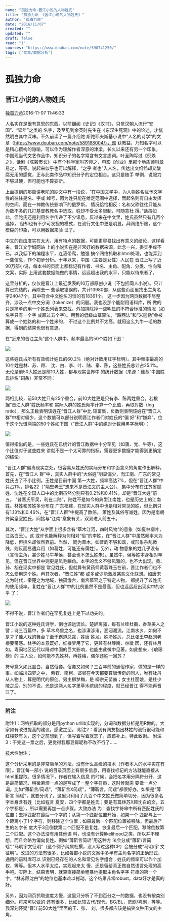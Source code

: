 ```yaml
---
name: "孤独力命-晋江小说的人物姓氏"
title: "孤独力命-《晋江小说的人物姓氏》"
author: "孤独力命"
date: "2016/11/07"
created: ""
updated: ""
draft: false
read: "1"
sources: "https://www.douban.com/note/590741250/"
tags: ["文章/数据分析"]
---
```



# 孤独力命

## 晋江小说的人物姓氏

[独孤力命](https://www.douban.com/people/1121769/)2016-11-07 11:46:33

人名实在是很有意思的东西。以前翻阅《史记》《汉书》，只觉汉朝人流行“安国”、“延年”之类的
名字，及至见到余英时先生在《东汉生死观》中的论述，才恍然明白其中深味。不久前读了一篇介绍陀
斯陀耶夫斯基小说中“人名的诗学”的文章（https://www.douban.com/note/589188004/），颇
获教益，乃知名字可以是精心撰构的隐喻，可以作为理解作者深意的津梁。长久以来还有另一个印象，
中国现当代文艺作品中，知识分子的名字常含有文言虚词。叶圣陶写过《倪焕之》，话剧《陈毅市长》
中有个科学家叫齐仰之，电影《创业》里那个地质师叫章易之，等等。说起来似乎也可以解释，“之乎
者也”入人名，传达出文绉绉却又酸腐无用的感觉，正与此类作品中知识分子的定位相合。这只是随手
举例，说服力不够过硬，但可能也不算妄断。

上面提到的那篇讲老陀的妙文中有一段说，“在中国文学中，为人物姓名赋予文学性的往往是名、字或
绰号，因为姓只能在给定范围中选择，而起名则有自由发挥的空间。而在一神教传统影响下的俄罗斯，
情况恰恰相反：名和父称往往只能从为数不多的几打基督教教名中选取，姓却不受太多限制，可随意杜
撰。”话虽如此，但陀氏还是利用名字传递了不少讯息，反过来在中文里，姓氏虽然只有几百个选择，
但却也有不少可发掘的模式，在流行文化中更是明显。拜网络所赐，这个模糊的印象，可以用数据来验
证了。

中文的自由度实在太大，用有特点的数据，可能更容易找出有意义的结论，这样看来，晋江文学城网站
上的小说实在是非常好的数据来源。此念一兴，委实手痒不已。以我低下的编程水平，连滚带爬，勉强
搞个网络抓取和html处理，也能弄到一些信息，作个初步分析。十年以来，中国（主要是女性）人民在
晋江上写了近90万部小说，每本书的页面上都标记有作者、书名、主角、配角、分类、性向和文案，实际
上用这套数据能做的事情，远远超出我的水平，只能以待来者了。

这里分析的，仅仅是晋江上最近发表的10万部原创小说（不包括同人小说）。只计算已完结的，再除去一
些读取错误的，共计13980部，从这些页面里找出主角名字24047个，其中符合中文姓名习惯的有18391个。
这一步因为网页数据不尽整齐，涉及一点中文分词（tokenize）的问题。我也没那个能耐用语料库，所
做的只是简单的用一个姓氏列表来查找，外加排除掉一些明显的不符合标准的情况（如名字只有一个字
或超过五个字）。用我的低级山寨算法，“路西法”和“米迦勒”会被算成一个姓路的和一个姓米的，
不过这个比例并不太高。就用这么九牛一毛的数据，得到的结果也很有意思。

在“近来的晋江主角”这个人群中，频率最高的50个姓如下图：

![](../images/dugumingli-db-p38781662.jpg)

这些姓氏占所有有效统计姓氏的60.2%（绝对计数用红字标明）。其中频率最高的10个姓是林、苏、顾、
沈、白、李、叶、陆、秦、陈，这些姓氏总计占25.1%。无论是前50大姓还是前10大姓，都与现实世界中
的统计数据（来源：维基“中国姓氏排名”词条）非常不同：

![](../images/dugumingli-db-p38507564.jpg)

两相比较，前50大姓只有25个重合，前10大姓更是只有李、陈两姓重合。若根据“晋江人群”姓氏频率和
实际人群的姓氏频率计算一个比值，再取对数（log ratio），那么正数表明该姓在“晋江人群”中比
较富集，负数则表明该姓在“晋江人群”中相对偏少，这个数值可以部分说明晋江作者们对姓氏的“偏
好”和“嫌弃”。位于这个光谱两端的50个姓如下图（“晋江人群”中的绝对计数用黑字标明）：

![](../images/dugumingli-db-p38781674.jpg)

值得指出的是，一些姓氏在已统计的晋江数据中十分罕见（如蒲、党、牛等），这个比值对于这些姓来
讲就不是一个太可靠的指标，需要更多数据才能得到更确定的结论。

“晋江人群”偏离现实之处，很容易从姓氏的实际分布和字面含义的角度作出解释。首先，在“晋江人
群”中，真实人群中的“大俗姓”明显偏少，而江南、广东的常见姓氏占了不小比例。王姓是目前中国
第一大姓，频率高达7%，但在“晋江人群”中只占1%，排名22（“隔壁老王”想来不是晋江文的主人公）。
集中分布在江苏省顾姓、沈姓在全国人口中的比例虽然分别只有0.2%和0.41%，却是“晋江大姓”前五。
“昔晋氏平吴，利在二陆”，陆姓不是如今的典型江南姓，也是历史上的江南姓。林姓和苏姓多分布在
广东福建，在现实人群中也是相对常见的姓，但比例只有1.13%和0.46%，在“晋江人群”中提高了数倍。
萧姓及其俗写肖姓，因为是南朝齐梁皇室姓氏，间接与“江南”意象有关，双双进入前五十。

其次，“晋江大姓”从字面上很多含有“草木江河，四时风物”的意象（如夏林柳叶，江洛白云）。这
或许也能解释为何相对“俗”的李姓，在“晋江人群”中虽然频率大为降低，但排名却依然靠前。当然，
同为草木，如音韵不够和谐，或形象杂乱微贱，则反而易遭弃用（如葛姓，可能还有蒲姓）。另外，动
物意象的姓几乎没有（言情主角，甚少姓马牛羊侯，甚至也不怎么姓朱）。虽然牛、侯等姓本身相对罕
见，但在晋江世界中则更是凤毛麟角。本字的含义不够风雅的，也不大出现。黄、孙、胡在现实中都是
常见姓氏，但就算有黄药师黄蓉珠玉在前，晋江作者们也不怎么爱用这个姓。再其次者，“晋江姓”都
或多或少能激发某些文化联想。如唐宋之为时代，秦楚之为地域，独孤澹台，南宫慕容之于特定人物，
都提升了该姓氏的使用频率。复姓在“晋江人群”中的比例虽然不是最高，但也远远超出现实中的水平
了：

![](../images/dugumingli-db-p38528062.jpg)

不得不说，晋江作者们在罕见复姓上是下过功夫的。

晋江小说的这种姓氏诗学，倒也源远流长。楚辞离骚，每有兰桂杜蘅，香草美人之譬；诗三百篇中，多
草木鸟兽之名，也涉溱涉洧，溯洄溯流。江南水乡，如何不是才子佳人戏的舞台？至于霸道总裁，姓唐
姓龙，姓冷姓厉，总比张王李赵刘老根要带感。林字的本意既好，红楼梦用了它，更兼有林琴南、林徽
因，还有林月如。粤闽地区近代以降对中国的巨大影响，也能由此微中见著。如此想来，《琅琊榜》的
主人公，如何能不先姓林，再姓梅，偶尔还姓一回苏？

符号意义如此显白，当然俗套。俗套又如何？三百年前的通俗作家，做的是一样的事。如临川四梦之中，
紫钗、南柯、邯郸在今天都要算唐传奇的同人，唯有牡丹从人物上，算是明代的原创。男主柳梦梅，是
柳宗元苗裔；女主杜丽娘，是杜少陵之后。别的不说，光是这两人名字里草木缤纷的程度，就已经晋江
得不能再晋江了。

--------------------------

### 附注

附注1：网络抓取的部分是用python urllib实现的，分词和数据分析是用R做的。大家如有改进提高的建议，感激之至。
附注2：看到有网友指出林姓的流行很可能和红楼梦有关，这个之前想到了，但写着写着就忘了，应该补上，特此致谢。
附注3：干完这一票之后，更觉得我那豆瓣昵称不改不行了……

技术性附注：

这个分析采用的是非常简单的方法，没有什么高级的技术（作者本人的水平实在有限）。晋江每一部小
说的目录页面上有很多信息，用查找标记的方法就能直接从html里提取。很多情况下，作者在输入信息
的时候，会把名字用分隔符分开，这是最简情况，稍微麻烦一点的是写成了一整个字符串，这时候就需
要做一点分词。比如“薄靳言/简瑶”，“薄靳言X简瑶”，“薄靳言。简瑶”都很好办，如果是“薄靳言
简瑶”，就要分词了。这里只利用了几百个中文姓氏做简单切分，因为很多名字本身含有姓（比如程言
夏安，四个字都是姓氏；要是有篇林苏X顾沈白的文，五个字都是），所以需要再加一点步骤。大致办法
为：查找字符串中所有匹配姓氏的位置；去掉匹配在最后一个字的；从第一个匹配位置开始，如果一个
匹配与上一个距离小于1个字符，则移除这个位置；如果最后一个匹配位置被移除，但最后产生的名字长
度大于3且倒数第二个匹配不是复姓，恢复最后一个匹配，移除倒数第二个匹配。这个办法没有用其他语
料，也没有计算likelihood之类，所以并不理想，而且会略为偏向复姓。例如“薄靳言简瑶”用这种方
法会分成“薄靳/言简瑶”,“马明宇文征明”（这个例子纯属杜撰，没人写过这种CP）会被分成“马明/宇
文征明”。改进的方法有很多，比如每部小说的文案中多半有主角名字的正确形式，通用的语料库可以
识别已经存在的人名和常见名字组合；姓氏的频率可以作个加权，等等。但本人水平太烂，实现起来太
慢，还是留给真正做自然语言处理的高手吧。实际上，结果表明，就算直接简单粗暴地提取主角名字字
符串的第一个字，“林苏顾沈白”的地位也基本难以撼动。这个结果非常robust，data好才是真的好。

另外，因为网页抓取速度太慢，这里只分析了不到百分之一的数据，也没有按类别细分。将来可以做的
还有很多，比如比较古代/现代，BG/BL，悲剧/喜剧，等等。我深刻怀疑“晋江前50大姓”里面的王、张、
刘，很多都应该是搞笑文种田文的主角。
